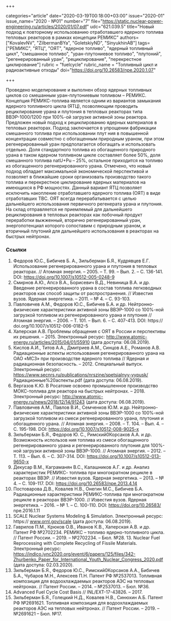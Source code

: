 +++

categories="article"
date="2020-03-19T00:18:00+03:00"
issue="2020-01"
issue_name="2020 - №01"
number="7"
file="https://static.nuclear-power-engineering.ru/articles/2020/01/07.pdf"
udc="621.039.5"
title="Новый подход к повторному использованию отработавшего ядерного топлива тепловых реакторов в рамках концепции РЕМИКС"
authors=["KovalevNV", "ZilbermanBYa", "GoletskiyND", "SinyukhinAB"]
tags=["РЕМИКС", "ЯТЦ", "ОЯТ", "ядерное топливо", "ядерный топливный цикл", "смешанное топливо", "уран-плутониевое топливо", "плутоний", "регенерированный уран", "рециклирование", "перекрестное циклирование"]
rubric = "fuelcycle"
rubric_name = "Топливный цикл и радиоактивные отходы"
doi="https://doi.org/10.26583/npe.2020.1.07"

+++

Проведено моделирование и выполнен обзор ядерных топливных циклов со смешанным уран-плутониевым топливом – РЕМИКС. Концепция РЕМИКС-топлива является одним из вариантов замыкания ядерного топливного цикла (ЯТЦ), позволяющим проводить рециклирование урана и плутония в тепловых реакторах типа ВВЭР-1000/1200 при 100%-ой загрузке активной зоны реактора. Предложен новый подход к рециклированию ядерных материалов в тепловых реакторах. Подход заключается в упрощении фабрикации смешанного топлива при использовании плут ния в повышенной концентрации совместно с обогащенным природным ураном, при этом регенерированный уран предполагается обогащать и использовать отдельно. Доля стандартного топлива из обогащенного природного урана в таком ядерном топливном цикле составляет более 50%, доля смешанного топлива natU+Pu – 25%, остальное приходится на топливо из обогащенного регенерированного урана. Отмечено, что новый подход обладает максимальной экономической перспективой и позволяет в ближайшие сроки организовать производство такого топлива и перекрестное циклирование ядерных материалов на имеющихся в РФ мощностях. Данный вариант ЯТЦ позволяет исключить накопление отработавшего ядерного топлива (ОЯТ) в виде отработавших ТВС. ОЯТ всегда перерабатывается с целью дальнейшего использования первичного регенерата урана и плутония. На склад отправляется не приемлемый для дальнейшего рециклирования в тепловых реакторах как побочный продукт переработки выжженный, вторично регенерированный уран, энергопотенциал которого сопоставим с природным ураном, и вторичный плутоний для дальнейшего использования в реакторах на быстрых нейтронах.


### Ссылки

1. Федоров Ю.С., Бибичев Б. А., Зильберман Б.Я., Кудрявцев Е.Г. Использование регенерированного урана и плутония в тепловых реакторах. // Атомная энергия. – 2005. – Т. 99. – Вып. 2. – С. 136-141. DOI: https://doi.org/10.1007/s10512-005-0248-9 
2. Смирнов А.Ю., Апсэ В.А., Борисевич В.Д., Невиница В.А. и др. Введение регенерированного урана в состав топлива легководных реакторов как способ защиты от распространения. // Известия вузов. Ядерная энергетика. – 2011. – № 4. – С. 93-103. 
3. Павловичев А.М., Федоров Ю.С., Бибичев Б.А. и др. Нейтронно-физические характеристики активной зоны ВВЭР-1000 со 100%-ной загрузкой топливом из регенерированного урана и плутония // Атомная энергия. – 2006. – Т. 101. – Вып. 6. – С. 407-413. DOI: https:// doi.org/10.1007/s10512-006-0182-5 
4. Хаперская А.В. Проблемы обращения с ОЯТ в России и перспективы их решения. – 2015. Электронный ресурс: http://www.atomic-energy.ru/articles/2015/04/01/55910 (дата доступа: 06.08.2019).
5. Кислов А.И., Титов А.А., Дмитриев А.М., Синцов А.Е., Романов А.В. Радиационные аспекты использования регенерированного урана на ОАО «МСЗ» при производстве ядерного топлива // Ядерная и радиационная безопасность. – 2012. Специальный выпуск. Электронный ресурс: https://www.secnrs.ru/publications/nrszine/spetsialnyy-vypusk/ Радиационные%20аспекты.pdf (дата доступа: 06.08.2019). 
6. Вергазов К.Ю. В Росатоме освоено промышленное производство МОКС-топлива для реактора на быстрых нейтронах. – 2018. Электронный ресурс: http://www.atomic-energy.ru/news/2018/12/14/91243 (дата доступа: 06.08.2019). 
7. Павловичев А.М., Павлов В.И., Семченков Ю.М. и др. Нейтронно-физические характеристики активной зоны ВВЭР-1000 со 100%-ной загрузкой топливом из смеси регенерированного урана, плутония и обогащенного урана. // Атомная энергия. – 2008. – Т. 104. – Вып. 4. – С. 195-198. DOI: https://doi.org/10.1007/s10512-008-9025-x 
8. Зильберман Б.Я., Федоров Ю. С., Римский0Корсаков А.А. и др. Возможность использов ния топлива из смеси обогащенного регенерированного урана и регенерированного плутония для 100%-ной загрузки активной зоны ВВЭР-1000. // Атомная энергия. – 2012. – Т. 113. – Вып. 6. – С. 307-314. DOI: https://doi.org/10.1007/s10512-013-9650-x 
9. Декусар В.М., Каграманян В.С., Калашников А.Г. и др. Анализ характеристик РЕМИКС- топлива при многократном рецикле в реакторах ВВЭР. // Известия вузов. Ядерная энергетика. – 2013. – № 4. – С. 109-117. DOI: https://doi.org/10.26583/npe.2013.4.14 
10. Постоварова Д.В., Ковалев Н.В., Онегин М.С., Бибичев Б.А. Радиационные характеристики РЕМИКС-топлива при многократном рецикле в реакторах ВВЭР-1000. // Известия вузов. Ядерная энергетика. – 2016. – № 1. – С. 100-110. DOI: https://doi.org/10.26583/ npe.2016.1.11 
11. SCALE Nuclear Systems Modeling & Simulation. Электронный ресурс: https:// www.ornl.gov/scale (дата доступа: 06.08.2019). 
12. Гаврилов П.М., Крюков О.В., Иванов К.В., Хаперская А.В. и др. Патент РФ №2702234. РЕМИКС – топливо ядерно-топливного цикла. // Патент России. – 2019. – №2702234. – Бюл. №28. 13. Nuclear Fuel Reprocessing with Complete Recycling of Fissile Materials. Электронный ресурс: https://indico.iync2020.org/event/6/papers/125/files/342-Zhurbenko_Paper_for_International_Youth_Nuclear_Congress_2020.pdf (дата доступа: 02.03.2020). 
14. Зильберман Б.Я., Федоров Ю.С., Римский0Корсаков А.А., Бибичев Б.А., Чубаров М.Н., Алексеев П.Н. Патент РФ №2537013. Топливная композиция для водоохлаждаемых реакторов АЭС на тепловых нейтронах. // Патент России. – 2014. – №2537013. – Бюл. №36. 
15. Advanced Fuel Cycle Cost Basis // INL/EXT-17-43826. – 2017. 
16. Зильберман Б.Я., Голецкий Н.Д., Ковалев Н.В., Синюхин А.Б.  Патент РФ №2691621. Топливная композиция для водоохлаждаемых реакторов АЭС на тепловых нейтронах. // Патент России. – 2019. – №2691621 – Бюл. №17. 